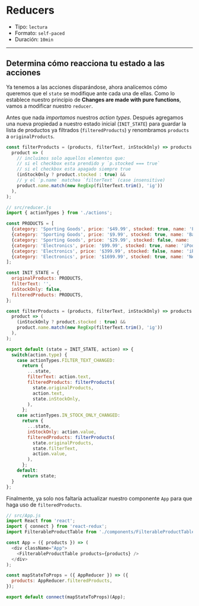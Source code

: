 # Reducers

* Tipo: `lectura`
* Formato: `self-paced`
* Duración: `10min`

***

## Determina cómo reacciona tu estado a las acciones

Ya tenemos a las acciones disparándose, ahora analicemos cómo queremos que el
`state` se modifique ante cada una de ellas. Como lo establece nuestro principio
de **Changes are made with pure functions**, vamos a modificar nuestro
`reducer`.

Antes que nada _importamos_ nuestros _action types_. Después agregamos una nueva
propiedad a nuestro estado inicial (`INIT_STATE`) para guardar la lista de
productos ya filtrados (`filteredProducts`) y renombramos `products` a
`originalProducts`.

```js
const filterProducts = (products, filterText, inStockOnly) => products.filter(
  product => (
    // incluimos solo aquellos elementos que:
    // si el checkbox esta prendido y `p.stocked === true`
    // si el checkbox esta apagado siempre true
    (inStockOnly ? product.stocked : true) &&
    // y el `p.name` matchea `filterText` (case insensitive)
    product.name.match(new RegExp(filterText.trim(), 'ig'))
  ),
);
```

```js
// src/reducer.js
import { actionTypes } from './actions';

const PRODUCTS = [
  {category: 'Sporting Goods', price: '$49.99', stocked: true, name: 'Football'},
  {category: 'Sporting Goods', price: '$9.99', stocked: true, name: 'Baseball'},
  {category: 'Sporting Goods', price: '$29.99', stocked: false, name: 'Basketball'},
  {category: 'Electronics', price: '$99.99', stocked: true, name: 'iPod Touch'},
  {category: 'Electronics', price: '$399.99', stocked: false, name: 'iPhone 5'},
  {category: 'Electronics', price: '$1699.99', stocked: true, name: 'Nexus 7'},
];

const INIT_STATE = {
  originalProducts: PRODUCTS,
  filterText: '',
  inStockOnly: false,
  filteredProducts: PRODUCTS,
};

const filterProducts = (products, filterText, inStockOnly) => products.filter(
  product => (
    (inStockOnly ? product.stocked : true) &&
    product.name.match(new RegExp(filterText.trim(), 'ig'))
  ),
);

export default (state = INIT_STATE, action) => {
  switch(action.type) {
    case actionTypes.FILTER_TEXT_CHANGED:
      return {
        ...state,
        filterText: action.text,
        filteredProducts: filterProducts(
          state.originalProducts,
          action.text,
          state.inStockOnly,
        ),
      };
    case actionTypes.IN_STOCK_ONLY_CHANGED:
      return {
        ...state,
        inStockOnly: action.value,
        filteredProducts: filterProducts(
          state.originalProducts,
          state.filterText,
          action.value,
        ),
      };
    default:
      return state;
  }
};
```

Finalmente, ya solo nos faltaría actualizar nuestro componente `App` para que
haga uso de `filteredProducts`.

```js
// src/App.js
import React from 'react';
import { connect } from 'react-redux';
import FilterableProductTable from './components/FilterableProductTable';

const App = ({ products }) => (
  <div className="App">
    <FilterableProductTable products={products} />
  </div>
);

const mapStateToProps = ({ AppReducer }) => ({
  products: AppReducer.filteredProducts,
});

export default connect(mapStateToProps)(App);
```
